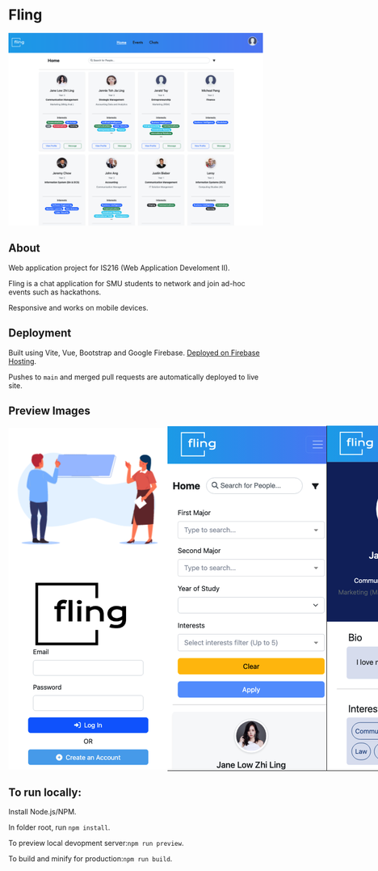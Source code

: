 # Fling
<div>
<img src='img/mainPage.png'>

## About
Web application project for IS216 (Web Application Develoment II). 

Fling is a chat application for SMU students to network and join ad-hoc events such as hackathons.

Responsive and works on mobile devices.

## Deployment
Built using Vite, Vue, Bootstrap and Google Firebase. [Deployed on Firebase Hosting](https://is216-proj-v1.web.app/).

Pushes to `main` and merged pull requests are automatically deployed to live site.


## Preview Images
<div style="display:flex; align-items:center;" >
    <img src='img/login.png' style=" height:auto; display:inline;">
    <img src='img/filter.png' style=" height:auto; display:inline;">
    <img src='img/profile.png' style=" height:auto; display:inline;">
    <img src='img/chatPage.png' style=" height:auto; display:inline;">

</div>

</div>

## To run locally:
Install Node.js/NPM.

In folder root, run `npm install`.

To preview local devopment server:`npm run preview`.

To build and minify for production:`npm run build`.


